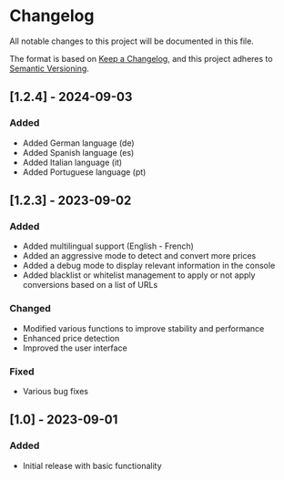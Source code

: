 # Changelog

All notable changes to this project will be documented in this file.

The format is based on [Keep a Changelog](https://keepachangelog.com/en/1.0.0/),
and this project adheres to [Semantic Versioning](https://semver.org/spec/v2.0.0.html).

## [1.2.4] - 2024-09-03
### Added
- Added German language (de)
- Added Spanish language (es)
- Added Italian language (it)
- Added Portuguese language (pt)

## [1.2.3] - 2023-09-02
### Added
- Added multilingual support (English - French)
- Added an aggressive mode to detect and convert more prices
- Added a debug mode to display relevant information in the console
- Added blacklist or whitelist management to apply or not apply conversions based on a list of URLs

### Changed
- Modified various functions to improve stability and performance
- Enhanced price detection
- Improved the user interface

### Fixed
- Various bug fixes

## [1.0] - 2023-09-01
### Added
- Initial release with basic functionality
